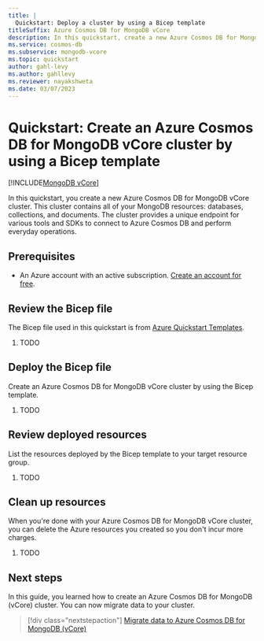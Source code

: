 ```yaml
---
title: |
  Quickstart: Deploy a cluster by using a Bicep template
titleSuffix: Azure Cosmos DB for MongoDB vCore
description: In this quickstart, create a new Azure Cosmos DB for MongoDB vCore cluster to store databases, collections, and documents by using a Bicep template.
ms.service: cosmos-db
ms.subservice: mongodb-vcore
ms.topic: quickstart
author: gahl-levy
ms.author: gahllevy
ms.reviewer: nayakshweta
ms.date: 03/07/2023
---
```


# Quickstart: Create an Azure Cosmos DB for MongoDB vCore cluster by using a Bicep template

[!INCLUDE[MongoDB vCore](../../includes/appliesto-mongodb-vcore.md)]

In this quickstart, you create a new Azure Cosmos DB for MongoDB vCore cluster. This cluster contains all of your MongoDB resources: databases, collections, and documents. The cluster provides a unique endpoint for various tools and SDKs to connect to Azure Cosmos DB and perform everyday operations.

## Prerequisites

- An Azure account with an active subscription. [Create an account for free](https://azure.microsoft.com/free).

## Review the Bicep file

The Bicep file used in this quickstart is from [Azure Quickstart Templates](TODO).

1. TODO

## Deploy the Bicep file

Create an Azure Cosmos DB for MongoDB vCore cluster by using the Bicep template.

1. TODO

## Review deployed resources

List the resources deployed by the Bicep template to your target resource group.

1. TODO

## Clean up resources

When you're done with your Azure Cosmos DB for MongoDB vCore cluster, you can delete the Azure resources you created so you don't incur more charges.

1. TODO

## Next steps

In this guide, you learned how to create an Azure Cosmos DB for MongoDB (vCore) cluster. You can now migrate data to your cluster.

> [!div class="nextstepaction"]
> [Migrate data to Azure Cosmos DB for MongoDB (vCore)](how-to-migrate-data.md)
